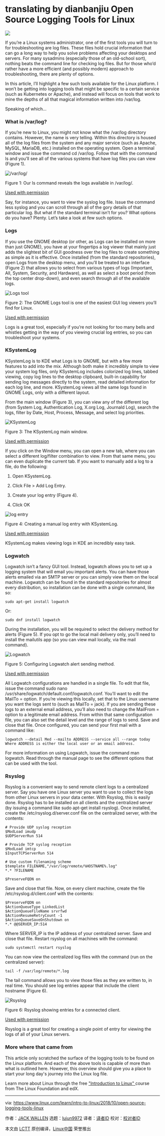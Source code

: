translating by dianbanjiu
Open Source Logging Tools for Linux
======

![](https://www.linux.com/sites/lcom/files/styles/rendered_file/public/logs-main.jpg?itok=voNrSz4H)

If you’re a Linux systems administrator, one of the first tools you will turn to for troubleshooting are log files. These files hold crucial information that can go a long way to help you solve problems affecting your desktops and servers. For many sysadmins (especially those of an old-school sort), nothing beats the command line for checking log files. But for those who’d rather have a more efficient (and possibly modern) approach to troubleshooting, there are plenty of options.

In this article, I’ll highlight a few such tools available for the Linux platform. I won’t be getting into logging tools that might be specific to a certain service (such as Kubernetes or Apache), and instead will focus on tools that work to mine the depths of all that magical information written into /var/log.

Speaking of which…

### What is /var/log?

If you’re new to Linux, you might not know what the /var/log directory contains. However, the name is very telling. Within this directory is housed all of the log files from the system and any major service (such as Apache, MySQL, MariaDB, etc.) installed on the operating system. Open a terminal window and issue the command cd /var/log. Follow that with the command ls and you’ll see all of the various systems that have log files you can view (Figure 1).

![/var/log/][2]

Figure 1: Our ls command reveals the logs available in /var/log/.

[Used with permission][3]

Say, for instance, you want to view the syslog log file. Issue the command less syslog and you can scroll through all of the gory details of that particular log. But what if the standard terminal isn’t for you? What options do you have? Plenty. Let’s take a look at few such options.

### Logs

If you use the GNOME desktop (or other, as Logs can be installed on more than just GNOME), you have at your fingertips a log viewer that mainly just adds the slightest bit of GUI goodness over the log files to create something as simple as it is effective. Once installed (from the standard repositories), open Logs from the desktop menu, and you’ll be treated to an interface (Figure 2) that allows you to select from various types of logs (Important, All, System, Security, and Hardware), as well as select a boot period (from the top center drop-down), and even search through all of the available logs.

![Logs tool][5]

Figure 2: The GNOME Logs tool is one of the easiest GUI log viewers you’ll find for Linux.

[Used with permission][3]

Logs is a great tool, especially if you’re not looking for too many bells and whistles getting in the way of you viewing crucial log entries, so you can troubleshoot your systems.

### KSystemLog

KSystemLog is to KDE what Logs is to GNOME, but with a few more features to add into the mix. Although both make it incredibly simple to view your system log files, only KSystemLog includes colorized log lines, tabbed viewing, copy log lines to the desktop clipboard, built-in capability for sending log messages directly to the system, read detailed information for each log line, and more. KSystemLog views all the same logs found in GNOME Logs, only with a different layout.

From the main window (Figure 3), you can view any of the different log (from System Log, Authentication Log, X.org Log, Journald Log), search the logs, filter by Date, Host, Process, Message, and select log priorities.

![KSystemLog][7]

Figure 3: The KSystemLog main window.

[Used with permission][3]

If you click on the Window menu, you can open a new tab, where you can select a different log/filter combination to view. From that same menu, you can even duplicate the current tab. If you want to manually add a log to a file, do the following:

  1. Open KSystemLog.

  2. Click File > Add Log Entry.

  3. Create your log entry (Figure 4).

  4. Click OK


![log entry][9]

Figure 4: Creating a manual log entry with KSystemLog.

[Used with permission][3]

KSystemLog makes viewing logs in KDE an incredibly easy task.

### Logwatch

Logwatch isn’t a fancy GUI tool. Instead, logwatch allows you to set up a logging system that will email you important alerts. You can have those alerts emailed via an SMTP server or you can simply view them on the local machine. Logwatch can be found in the standard repositories for almost every distribution, so installation can be done with a single command, like so:

```
sudo apt-get install logwatch
```

Or:

```
sudo dnf install logwatch
```

During the installation, you will be required to select the delivery method for alerts (Figure 5). If you opt to go the local mail delivery only, you’ll need to install the mailutils app (so you can view mail locally, via the mail command).

![ Logwatch][11]

Figure 5: Configuring Logwatch alert sending method.

[Used with permission][3]

All Logwatch configurations are handled in a single file. To edit that file, issue the command sudo nano /usr/share/logwatch/default.conf/logwatch.conf. You’ll want to edit the MailTo = option. If you’re viewing this locally, set that to the Linux username you want the logs sent to (such as MailTo = jack). If you are sending these logs to an external email address, you’ll also need to change the MailFrom = option to a legitimate email address. From within that same configuration file, you can also set the detail level and the range of logs to send. Save and close that file.
Once configured, you can send your first mail with a command like:

```
logwatch --detail Med --mailto ADDRESS --service all --range today
Where ADDRESS is either the local user or an email address.

```

For more information on using Logwatch, issue the command man logwatch. Read through the manual page to see the different options that can be used with the tool.

### Rsyslog

Rsyslog is a convenient way to send remote client logs to a centralized server. Say you have one Linux server you want to use to collect the logs from other Linux servers in your data center. With Rsyslog, this is easily done. Rsyslog has to be installed on all clients and the centralized server (by issuing a command like sudo apt-get install rsyslog). Once installed, create the /etc/rsyslog.d/server.conf file on the centralized server, with the contents:

```
# Provide UDP syslog reception
$ModLoad imudp
$UDPServerRun 514

# Provide TCP syslog reception
$ModLoad imtcp
$InputTCPServerRun 514

# Use custom filenaming scheme
$template FILENAME,"/var/log/remote/%HOSTNAME%.log"
*.* ?FILENAME

$PreserveFQDN on

```

Save and close that file. Now, on every client machine, create the file /etc/rsyslog.d/client.conf with the contents:

```
$PreserveFQDN on
$ActionQueueType LinkedList
$ActionQueueFileName srvrfwd
$ActionResumeRetryCount -1
$ActionQueueSaveOnShutdown on
*.* @@SERVER_IP:514

```

Where SERVER_IP is the IP address of your centralized server. Save and close that file. Restart rsyslog on all machines with the command:

```
sudo systemctl restart rsyslog

```

You can now view the centralized log files with the command (run on the centralized server):

```
tail -f /var/log/remote/*.log

```

The tail command allows you to view those files as they are written to, in real time. You should see log entries appear that include the client hostname (Figure 6).

![Rsyslog][13]

Figure 6: Rsyslog showing entries for a connected client.

[Used with permission][3]

Rsyslog is a great tool for creating a single point of entry for viewing the logs of all of your Linux servers.

### More where that came from

This article only scratched the surface of the logging tools to be found on the Linux platform. And each of the above tools is capable of more than what is outlined here. However, this overview should give you a place to start your long day's journey into the Linux log file.

Learn more about Linux through the free ["Introduction to Linux" ][14]course from The Linux Foundation and edX.

--------------------------------------------------------------------------------

via: https://www.linux.com/learn/intro-to-linux/2018/10/open-source-logging-tools-linux

作者：[JACK WALLEN][a]
选题：[lujun9972](https://github.com/lujun9972)
译者：[译者ID](https://github.com/译者ID)
校对：[校对者ID](https://github.com/校对者ID)

本文由 [LCTT](https://github.com/LCTT/TranslateProject) 原创编译，[Linux中国](https://linux.cn/) 荣誉推出

[a]: https://www.linux.com/users/jlwallen
[1]: /files/images/logs1jpg
[2]: https://www.linux.com/sites/lcom/files/styles/rendered_file/public/logs_1.jpg?itok=8yO2q1rW (/var/log/)
[3]: /licenses/category/used-permission
[4]: /files/images/logs2jpg
[5]: https://www.linux.com/sites/lcom/files/styles/rendered_file/public/logs_2.jpg?itok=kF6V46ZB (Logs tool)
[6]: /files/images/logs3jpg
[7]: https://www.linux.com/sites/lcom/files/styles/rendered_file/public/logs_3.jpg?itok=PhrIzI1N (KSystemLog)
[8]: /files/images/logs4jpg
[9]: https://www.linux.com/sites/lcom/files/styles/rendered_file/public/logs_4.jpg?itok=OxsGJ-TJ (log entry)
[10]: /files/images/logs5jpg
[11]: https://www.linux.com/sites/lcom/files/styles/rendered_file/public/logs_5.jpg?itok=GeAR551e (Logwatch)
[12]: /files/images/logs6jpg
[13]: https://www.linux.com/sites/lcom/files/styles/rendered_file/public/logs_6.jpg?itok=ira8UZOr (Rsyslog)
[14]: https://training.linuxfoundation.org/linux-courses/system-administration-training/introduction-to-linux
